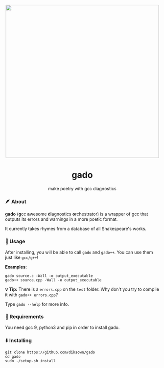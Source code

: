 <p align="center"><img src="https://user-images.githubusercontent.com/49994083/144731656-29900b63-7824-4077-b109-9a771af67e38.png" width="500px"></p>
<h1 align="center">gado</h1>
<p align="center">make poetry with gcc diagnostics</p>

### 🪶 About 

**gado** (**g**cc **a**wesome **d**iagnostics **o**rchestrator) is a wrapper of gcc that outputs its errors and warnings in a more poetic format.

It currently takes rhymes from a database of all Shakespeare's works.

### 🔎 Usage 

After installing, you will be able to call `gado` and `gado++`. You can use them just like `gcc/g++`!

**Examples:**

```
gado source.c -Wall -o output_executable
gado++ source.cpp -Wall -o output_executable
```

**💡 Tip:** There is a `errors.cpp` on the `test` folder. Why don't you try to compile it with `gado++ errors.cpp`?

Type `gado --help` for more info.

### 📝 Requirements
You need gcc 9, python3 and pip in order to install gado.

### ⬇️ Installing
```
git clone https://github.com/diksown/gado
cd gado
sudo ./setup.sh install
```
